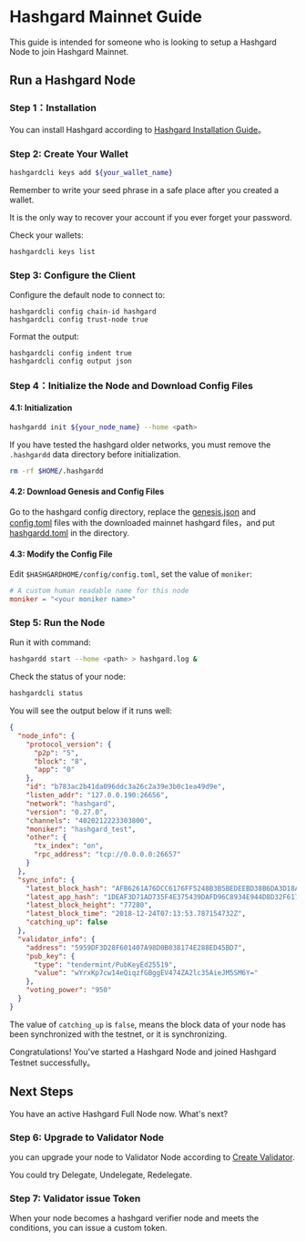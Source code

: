 # Hashgard Mainnet Guide

This guide is intended for someone who is looking to setup a Hashgard Node to join Hashgard Mainnet.

## Run a Hashgard Node

### Step 1：Installation

You can install Hashgard according to [Hashgard Installation Guide](installation.md)。

### Step 2: Create Your Wallet

```bash
hashgardcli keys add ${your_wallet_name}
```

Remember to write your seed phrase in a safe place after you created a wallet.

It is the only way to recover your account if you ever forget your password.

Check your wallets:

```bash
hashgardcli keys list
```

### Step 3: Configure the Client

Configure the default node to connect to:

```plain
hashgardcli config chain-id hashgard
hashgardcli config trust-node true
```

Format the output:

```plain
hashgardcli config indent true
hashgardcli config output json
```

### Step 4：Initialize the Node and Download Config Files

#### 4.1: Initialization

```bash
hashgardd init ${your_node_name} --home <path>
```

If you have tested the hashgard older networks, you must remove the `.hashgardd` data directory
before initialization.

```bash
rm -rf $HOME/.hashgardd
```

#### 4.2: Download Genesis and Config Files

Go to the hashgard config directory, replace the [genesis.json](https://github.com/hashgard/mainnet/blob/master/latest/genesis.json)  and [config.toml](https://github.com/hashgard/mainnet/blob/master/latest/config.toml) files with the downloaded mainnet hashgard files，and put [hashgardd.toml](https://github.com/hashgard/mainnet/blob/master/latest/hashgardd.toml) in the directory.

#### 4.3: Modify the Config File

Edit `$HASHGARDHOME/config/config.toml`, set the value of `moniker`:

```toml
# A custom human readable name for this node
moniker = "<your moniker name>"
```

### Step 5: Run the Node

Run it with command:

```bash
hashgardd start --home <path> > hashgard.log & 
```

Check the status of your node:

```bash
hashgardcli status
```

You will see the output below if it runs well:

```json
{
  "node_info": {
    "protocol_version": {
      "p2p": "5",
      "block": "8",
      "app": "0"
    },
    "id": "b783ac2b41da096ddc3a26c2a39e3b0c1ea49d9e",
    "listen_addr": "127.0.0.190:26656",
    "network": "hashgard",
    "version": "0.27.0",
    "channels": "4020212223303800",
    "moniker": "hashgard_test",
    "other": {
      "tx_index": "on",
      "rpc_address": "tcp://0.0.0.0:26657"
    }
  },
  "sync_info": {
    "latest_block_hash": "AFB6261A76DCC6176FF5248B3B5BEDEEBD38B6DA3D18AD21ADD4054AEDEED016",
    "latest_app_hash": "1DEAF3D71AD735F4E375439DAFD96C8934E944D8D32F6179F55C5470E219D132",
    "latest_block_height": "77280",
    "latest_block_time": "2018-12-24T07:13:53.787154732Z",
    "catching_up": false
  },
  "validator_info": {
    "address": "5959DF3D28F601407A98D0B038174E288ED45BD7",
    "pub_key": {
      "type": "tendermint/PubKeyEd25519",
      "value": "wYrxKp7cw14eQiqzfGBggEV474ZA2lc35AieJM5SM6Y="
    },
    "voting_power": "950"
  }
}
```

The value of `catching_up` is `false`, means the block data of your node has been synchronized with the testnet, or it is synchronizing.

Congratulations! You've started a Hashgard Node and joined Hashgard Testnet successfully。

## Next Steps

You have an active Hashgard Full Node now. What's next?

### Step 6: Upgrade to Validator Node

you can upgrade your node to Validator Node according to [Create Validator](./create-validator.md).

You could try Delegate, Undelegate, Redelegate.

### Step 7: Validator issue Token

When your node becomes a hashgard verifier node and meets the conditions, you can issue a custom token.
